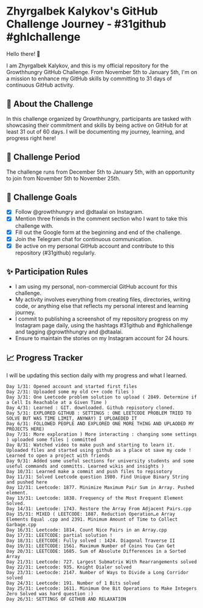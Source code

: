 # Zhyrgalbek Kalykov's GitHub Challenge Journey - #31github  #ghlchallenge

Hello there! 👋

I am Zhyrgalbek Kalykov, and this is my official repository for the Growthhungry GitHub Challenge. From November 5th to January 5th, I'm on a mission to enhance my GitHub skills by committing to 31 days of continuous GitHub activity.

## 🚀 About the Challenge

In this challenge organized by Growthhungry, participants are tasked with showcasing their commitment and skills by being active on GitHub for at least 31 out of 60 days. I will be documenting my journey, learning, and progress right here!

## 📅 Challenge Period

The challenge runs from December 5th to January 5th, with an opportunity to join from November 5th to November 25th.

## 🎯 Challenge Goals

- [x] Follow @growthhungry and @dtaalai on Instagram.
- [x] Mention three friends in the comment section who I want to take this challenge with.
- [x] Fill out the Google form at the beginning and end of the challenge.
- [x] Join the Telegram chat for continuous communication.
- [x] Be active on my personal GitHub account and contribute to this repository (#31github) regularly.

## ✨ Participation Rules

- I am using my personal, non-commercial GitHub account for this challenge.
- My activity involves everything from creating files, directories, writing code, or anything else that reflects my personal interest and learning journey.
- I commit to publishing a screenshot of my repository progress on my Instagram page daily, using the hashtags #31github and #ghlchallenge and tagging @growthhungry and @dtaalai.
- Ensure to maintain the stories on my Instagram account for 24 hours.

## 📈 Progress Tracker

I will be updating this section daily with my progress and what I learned.

```plaintext
Day 1/31: Opened account and started first files
Day 2/31: Uploaded some my old c++ code files )
Day 3/31: One Leetcode problem solution to upload ( 2849. Determine if a Cell Is Reachable at a Given Time )
Day 4/31: Learned : GIT. downloaded. Github repisotory cloned.
Day 5/31: EXPLORED GITHUB : SETTINGS : ONE LEETCODE PROBLEM TRIED TO SOLVE BUT WAS TIME LIMIT, ANYWAY) I UPLOAEDED IT
Day 6/31: FOLLOWED PEOPLE AND EXPLORED ONE MORE THING AND UPLAODED MY PROJECTS HERE)
Day 7/31: More exploration ) More interacting : changing some settings ) uploaded some files | committed
Day 8/31: Watched video to make push and starting to learn it. Uploaded files and started using github as a place ot save my code ! Learned to open a project with friends
Day 9/31: Added some useful sections for university students and some useful commands and committs. Learned wikis and insights )
Day 10/31: Learned make a commit and push files to repisotory
Day 11/31: Solved Leetcode question 1980. Find Unique Binary String and pushed here
Day 12/31: Leetcode: 1877. Minimize Maximum Pair Sum in Array. Pushed element.
Day 13/31: Leetcode: 1838. Frequency of the Most Frequent Element Solved.
Day 14/31: Leetcode: 1743. Restore the Array From Adjacent Pairs.cpp
Day 15/31: MIXED ( LEETCODE: 1887. Reduction Operation…e Array Elements Equal .cpp and 2391. Minimum Amount of Time to Collect Garbage.cpp
Day 16/31: Leetcode: 1814. Count Nice Pairs in an Array.cpp
Day 17/31: LEETCODE: partial solution !
Day 18/31: LEETCODE: Fully solved : 1424. Diagonal Traverse II
Day 19/31: LEETCODE: 1561. Maximum Number of Coins You Can Get
Day 20/31: LEETCODE: 1685. Sum of Absolute Differences in a Sorted Array
Day 21/31: Leetcode: 727. Largest Submatrix With Rearrangements solved
Day 22/31: Leetcode: 935. Knight Dialer solved
Day 23/31: Leetocde: 2147. Number of Ways to Divide a Long Corridor solved
Day 24/31: Leetcode: 191. Number of 1 Bits solved
Day 25/31: Leetcode: 1611. Minimum One Bit Operations to Make Integers Zero Solved was hard question :)
Day 26/31: SETTINGS OF GITHUB AND RELAXATION 

